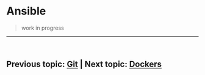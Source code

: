 # Ansible

> work in progress


---
&nbsp;
## Previous topic: [Git](https://github.com/rise2innovate/DevOps/blob/main/02-Git/README.md)     |     Next topic: [Dockers](https://github.com/rise2innovate/DevOps/blob/main/04-Dockers/README.md) 